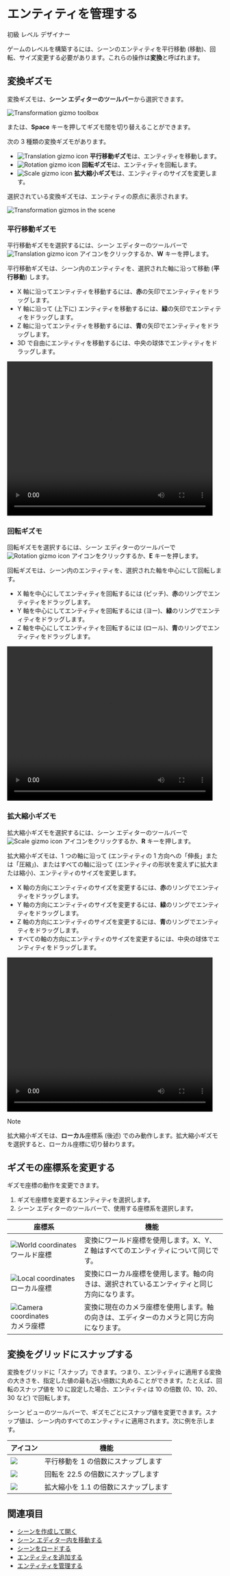 
# エンティティを管理する

<span class="label label-doc-level">初級</span>
<span class="label label-doc-audience">レベル デザイナー</span>

ゲームのレベルを構築するには、シーンのエンティティを平行移動 (移動)、回転、サイズ変更する必要があります。これらの操作は**変換**と呼ばれます。

## 変換ギズモ

変換ギズモは、**シーン エディターのツールバー**から選択できます。

![Transformation gizmo toolbox](media/manage-entities-in-scene-gizmos.png)

または、**Space** キーを押してギズモ間を切り替えることができます。

次の 3 種類の変換ギズモがあります。

- ![Translation gizmo icon](media/manage-entities-in-scene-translation-gizmo.png) **平行移動ギズモ**は、エンティティを移動します。
- ![Rotation gizmo icon](media/manage-entities-in-scene-rotation-gizmo.png) **回転ギズモ**は、エンティティを回転します。
- ![Scale gizmo icon](media/manage-entities-in-scene-scale-gizmo.png) **拡大縮小ギズモ**は、エンティティのサイズを変更します。

選択されている変換ギズモは、エンティティの原点に表示されます。

![Transformation gizmos in the scene](media/manage-entities-transformation-gizmo.png)

### 平行移動ギズモ

平行移動ギズモを選択するには、シーン エディターのツールバーで ![Translation gizmo icon](media/manage-entities-in-scene-translation-gizmo.png) アイコンをクリックするか、**W** キーを押します。

平行移動ギズモは、シーン内のエンティティを、選択された軸に沿って移動 (**平行移動**) します。

* X 軸に沿ってエンティティを移動するには、**赤**の矢印でエンティティをドラッグします。
* Y 軸に沿って (上下に) エンティティを移動するには、**緑**の矢印でエンティティをドラッグします。
* Z 軸に沿ってエンティティを移動するには、**青**の矢印でエンティティをドラッグします。
* 3D で自由にエンティティを移動するには、中央の球体でエンティティをドラッグします。

<video controls autoplay loop height="360" width="480">
                <source src="media/manage-entities-in-scene-translation-gizmo.mp4" type="video/mp4">
</video>

### 回転ギズモ

回転ギズモを選択するには、シーン エディターのツールバーで ![Rotation gizmo icon](media/manage-entities-in-scene-rotation-gizmo.png) アイコンをクリックするか、**E** キーを押します。

回転ギズモは、シーン内のエンティティを、選択された軸を中心にして回転します。

* X 軸を中心にしてエンティティを回転するには (ピッチ)、**赤**のリングでエンティティをドラッグします。
* Y 軸を中心にしてエンティティを回転するには (ヨー)、**緑**のリングでエンティティをドラッグします。
* Z 軸を中心にしてエンティティを回転するには (ロール)、**青**のリングでエンティティをドラッグします。

<video controls autoplay loop height="360" width="480">
                <source src="media/manage-entities-in-scene-rotation-gizmo.mp4" type="video/mp4">
</video>

### 拡大縮小ギズモ

拡大縮小ギズモを選択するには、シーン エディターのツールバーで ![Scale gizmo icon](media/manage-entities-in-scene-scale-gizmo.png) アイコンをクリックするか、**R** キーを押します。

拡大縮小ギズモは、1 つの軸に沿って (エンティティの 1 方向への「伸長」または「圧縮」)、またはすべての軸に沿って (エンティティの形状を変えずに拡大または縮小)、エンティティのサイズを変更します。

* X 軸の方向にエンティティのサイズを変更するには、**赤**のリングでエンティティをドラッグします。
* Y 軸の方向にエンティティのサイズを変更するには、**緑**のリングでエンティティをドラッグします。
* Z 軸の方向にエンティティのサイズを変更するには、**青**のリングでエンティティをドラッグします。
* すべての軸の方向にエンティティのサイズを変更するには、中央の球体でエンティティをドラッグします。

<video controls autoplay loop height="360" width="480">
                <source src="media/manage-entities-in-scene-scale-gizmo.mp4" type="video/mp4">
</video>

> [!NOTE]
> 拡大縮小ギズモは、**ローカル**座標系 (後述) でのみ動作します。拡大縮小ギズモを選択すると、ローカル座標に切り替わります。

## ギズモの座標系を変更する

ギズモ座標の動作を変更できます。

1. ギズモ座標を変更するエンティティを選択します。
2. シーン エディターのツールバーで、使用する座標系を選択します。

| 座標系 | 機能 |
| ------  |  ------  |
| ![World coordinates](media/manage-entities-in-scene-wsc.png) ワールド座標 | 変換にワールド座標を使用します。X、Y、Z 軸はすべてのエンティティについて同じです。 |
| ![Local coordinates](media/manage-entities-in-scene-osc.png) ローカル座標 | 変換にローカル座標を使用します。軸の向きは、選択されているエンティティと同じ方向になります。 |
| ![Camera coordinates](media/manage-entities-in-scene-csc.png) カメラ座標 | 変換に現在のカメラ座標を使用します。軸の向きは、エディターのカメラと同じ方向になります。 |

## 変換をグリッドにスナップする

変換をグリッドに「スナップ」できます。つまり、エンティティに適用する変換の大きさを、指定した値の最も近い倍数に丸めることができます。たとえば、回転のスナップ値を 10 に設定した場合、エンティティは 10 の倍数 (0、10、20、30 など) で回転します。

シーン ビューのツールバーで、ギズモごとにスナップ値を変更できます。スナップ値は、シーン内のすべてのエンティティに適用されます。次に例を示します。

| アイコン | 機能 |
| --- | ---- |
| ![](media/manage-entities-in-scene-snap-translation.png) | 平行移動を 1 の倍数にスナップします |
| ![](media/manage-entities-in-scene-snap-rotation.png) | 回転を 22.5 の倍数にスナップします |
| ![](media/manage-entities-in-scene-snap-scale.png) | 拡大縮小を 1.1 の倍数にスナップします |

## 関連項目

* [シーンを作成して開く](create-a-scene.md)
* [シーン エディター内を移動する](avigate-in-the-scene-editor.md)
* [シーンをロードする](load-scenes.md)
* [エンティティを追加する](add-entities.md)
* [エンティティを管理する](manage-entities.md)
